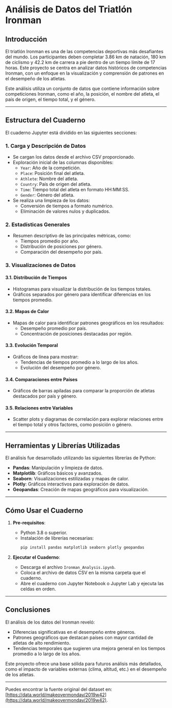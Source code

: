 # Análisis de Datos del Triatlón Ironman

## Introducción
El triatlón Ironman es una de las competencias deportivas más desafiantes del mundo. Los participantes deben completar 3.86 km de natación, 180 km de ciclismo y 42.2 km de carrera a pie dentro de un tiempo límite de 17 horas. Este proyecto se centra en analizar datos históricos de competencias Ironman, con un enfoque en la visualización y comprensión de patrones en el desempeño de los atletas.

Este análisis utiliza un conjunto de datos que contiene información sobre competiciones Ironman, como el año, la posición, el nombre del atleta, el país de origen, el tiempo total, y el género.

---

## Estructura del Cuaderno

El cuaderno Jupyter está dividido en las siguientes secciones:

### 1. **Carga y Descripción de Datos**
- Se cargan los datos desde el archivo CSV proporcionado.
- Exploración inicial de las columnas disponibles:
  - `Year`: Año de la competición.
  - `Place`: Posición final del atleta.
  - `Athlete`: Nombre del atleta.
  - `Country`: País de origen del atleta.
  - `Time`: Tiempo total del atleta en formato HH:MM:SS.
  - `Gender`: Género del atleta.
- Se realiza una limpieza de los datos:
  - Conversión de tiempos a formato numérico.
  - Eliminación de valores nulos y duplicados.

### 2. **Estadísticas Generales**
- Resumen descriptivo de las principales métricas, como:
  - Tiempos promedio por año.
  - Distribución de posiciones por género.
  - Comparación del desempeño por país.

### 3. **Visualizaciones de Datos**

#### 3.1. **Distribución de Tiempos**
- Histogramas para visualizar la distribución de los tiempos totales.
- Gráficos separados por género para identificar diferencias en los tiempos promedio.

#### 3.2. **Mapas de Calor**
- Mapas de calor para identificar patrones geográficos en los resultados:
  - Desempeño promedio por país.
  - Concentración de posiciones destacadas por región.

#### 3.3. **Evolución Temporal**
- Gráficos de línea para mostrar:
  - Tendencias de tiempos promedio a lo largo de los años.
  - Evolución del desempeño por género.

#### 3.4. **Comparaciones entre Países**
- Gráficos de barras apiladas para comparar la proporción de atletas destacados por país y género.

#### 3.5. **Relaciones entre Variables**
- Scatter plots y diagramas de correlación para explorar relaciones entre el tiempo total y otros factores, como posición o género.

---

## Herramientas y Librerías Utilizadas

El análisis fue desarrollado utilizando las siguientes librerías de Python:

- **Pandas**: Manipulación y limpieza de datos.
- **Matplotlib**: Gráficos básicos y avanzados.
- **Seaborn**: Visualizaciones estilizadas y mapas de calor.
- **Plotly**: Gráficos interactivos para exploración de datos.
- **Geopandas**: Creación de mapas geográficos para visualización.

---

## Cómo Usar el Cuaderno

1. **Pre-requisitos**:
   - Python 3.8 o superior.
   - Instalación de librerías necesarias:
     ```bash
     pip install pandas matplotlib seaborn plotly geopandas
     ```

2. **Ejecutar el Cuaderno**:
   - Descarga el archivo `Ironman_Analysis.ipynb`.
   - Coloca el archivo de datos CSV en la misma carpeta que el cuaderno.
   - Abre el cuaderno con Jupyter Notebook o Jupyter Lab y ejecuta las celdas en orden.

---

## Conclusiones

El análisis de los datos del Ironman reveló:
- Diferencias significativas en el desempeño entre géneros.
- Patrones geográficos que destacan países con mayor cantidad de atletas de alto rendimiento.
- Tendencias temporales que sugieren una mejora general en los tiempos promedio a lo largo de los años.

Este proyecto ofrece una base sólida para futuros análisis más detallados, como el impacto de variables externas (clima, altitud, etc.) en el desempeño de los atletas.

---

Puedes encontrar la fuente original del dataset en:
[https://data.world/makeovermonday/2019w42](https://data.world/makeovermonday/2019w42).
